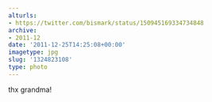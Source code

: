 ```yaml
---
alturls:
- https://twitter.com/bismark/status/150945169334734848
archive:
- 2011-12
date: '2011-12-25T14:25:08+00:00'
imagetype: jpg
slug: '1324823108'
type: photo
---
```


thx grandma!
